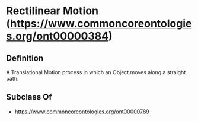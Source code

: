 # Rectilinear Motion (https://www.commoncoreontologies.org/ont00000384)

## Definition
A Translational Motion process in which an Object moves along a straight path.

## Subclass Of
- https://www.commoncoreontologies.org/ont00000789

